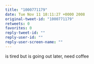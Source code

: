 ```yaml
---
title: "1000771179"
date: Tue Nov 11 18:11:27 +0000 2008
original-tweet-id: "1000771179"
retweets: 0
favorites: 0
reply-tweet-id: ""
reply-user-id: ""
reply-user-screen-name: ""
---
```

is tired but is going out later, need coffee
